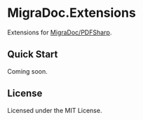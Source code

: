 # MigraDoc.Extensions

Extensions for [MigraDoc/PDFSharp](http://www.pdfsharp.net/Overview.ashx).

## Quick Start

Coming soon.

## License

Licensed under the MIT License.